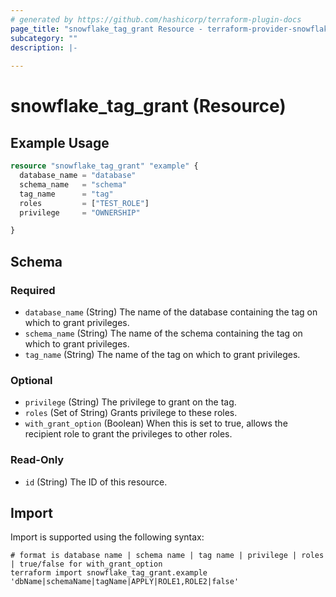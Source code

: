 ```yaml
---
# generated by https://github.com/hashicorp/terraform-plugin-docs
page_title: "snowflake_tag_grant Resource - terraform-provider-snowflake"
subcategory: ""
description: |-
  
---
```


# snowflake_tag_grant (Resource)



## Example Usage

```terraform
resource "snowflake_tag_grant" "example" {
  database_name = "database"
  schema_name   = "schema"
  tag_name      = "tag"
  roles         = ["TEST_ROLE"]
  privilege     = "OWNERSHIP"

}
```

<!-- schema generated by tfplugindocs -->
## Schema

### Required

- `database_name` (String) The name of the database containing the tag on which to grant privileges.
- `schema_name` (String) The name of the schema containing the tag on which to grant privileges.
- `tag_name` (String) The name of the tag on which to grant privileges.

### Optional

- `privilege` (String) The privilege to grant on the tag.
- `roles` (Set of String) Grants privilege to these roles.
- `with_grant_option` (Boolean) When this is set to true, allows the recipient role to grant the privileges to other roles.

### Read-Only

- `id` (String) The ID of this resource.

## Import

Import is supported using the following syntax:

```shell
# format is database name | schema name | tag name | privilege | roles | true/false for with_grant_option
terraform import snowflake_tag_grant.example 'dbName|schemaName|tagName|APPLY|ROLE1,ROLE2|false'
```
